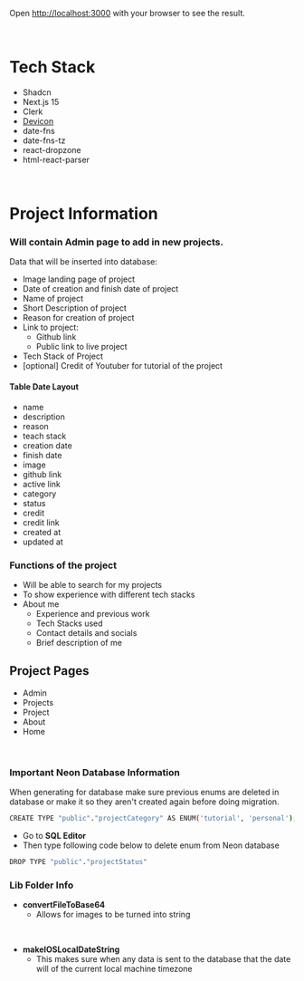
Open [http://localhost:3000](http://localhost:3000) with your browser to see the result.

<br/>

# Tech Stack

- Shadcn
- Next.js 15
- Clerk
- [Devicon](https://devicon.dev/)
- date-fns
- date-fns-tz
- react-dropzone
- html-react-parser

<br/>

# Project Information

### Will contain Admin page to add in new projects. 

Data that will be inserted into database:

- Image landing page of project
- Date of creation and finish date of project
- Name of project
- Short Description of project
- Reason for creation of project
- Link to project: 
    - Github link
    - Public link to live project
- Tech Stack of Project
- [optional] Credit of Youtuber for tutorial of the project

#### Table Date Layout
- name
- description
- reason
- teach stack
- creation date
- finish date
- image
- github link
- active link
- category
- status
- credit
- credit link
- created at
- updated at

### Functions of the project

- Will be able to search for my projects
- To show experience with different tech stacks
- About me
    - Experience and previous work
    - Tech Stacks used
    - Contact details and socials
    - Brief description of me

## Project Pages

- Admin
- Projects
- Project
- About
- Home

<br/>

### Important Neon Database Information

When generating for database make sure previous enums are deleted in database or make it so they aren't created again before doing migration.

```bash
CREATE TYPE "public"."projectCategory" AS ENUM('tutorial', 'personal');--> statement-breakpoint
```

- Go to **SQL Editor**
- Then type following code below to delete enum from Neon database

```bash
DROP TYPE "public"."projectStatus"
```
### Lib Folder Info

- **convertFileToBase64**
    - Allows for images to be turned into string

<br>

- **makeIOSLocalDateString**
    - This makes sure when any data is sent to the database that the date will of the current local machine timezone